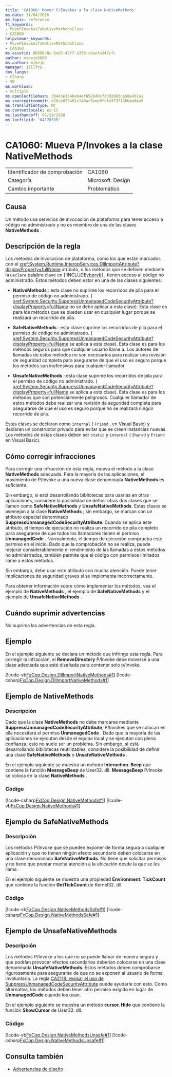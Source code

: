 ```yaml
---
title: 'CA1060: Mover P/Invokes a la clase NativeMethods'
ms.date: 11/04/2016
ms.topic: reference
f1_keywords:
- MovePInvokesToNativeMethodsClass
- CA1060
helpviewer_keywords:
- MovePInvokesToNativeMethodsClass
- CA1060
ms.assetid: 06686c8c-6ad3-42f7-a355-cbaefa347cfc
author: mikejo5000
ms.author: mikejo
manager: jillfra
dev_langs:
- CSharp
- VB
ms.workload:
- multiple
ms.openlocfilehash: 38443e154beb4efb52940c720d2083ce58e4b7a1
ms.sourcegitcommit: d20ce855461c240ac5eee0fcfe373f166b4a04a9
ms.translationtype: MT
ms.contentlocale: es-ES
ms.lasthandoff: 05/29/2020
ms.locfileid: "84178535"
---
```

# <a name="ca1060-move-pinvokes-to-nativemethods-class"></a>CA1060: Mueva P/Invokes a la clase NativeMethods

|||
|-|-|
|Identificador de comprobación|CA1060|
|Categoría|Microsoft. Design|
|Cambio importante|Problemático|

## <a name="cause"></a>Causa

Un método usa servicios de invocación de plataforma para tener acceso a código no administrado y no es miembro de una de las clases **NativeMethods** .

## <a name="rule-description"></a>Descripción de la regla

Los métodos de invocación de plataforma, como los que están marcados con el <xref:System.Runtime.InteropServices.DllImportAttribute?displayProperty=fullName> atributo, o los métodos que se definen mediante la `Declare` palabra clave en [!INCLUDE[vbprvb](../code-quality/includes/vbprvb_md.md)] , tienen acceso al código no administrado. Estos métodos deben estar en una de las clases siguientes:

- **NativeMethods** : esta clase no suprime los recorridos de pila para el permiso de código no administrado. ( <xref:System.Security.SuppressUnmanagedCodeSecurityAttribute?displayProperty=fullName> no se debe aplicar a esta clase). Esta clase es para los métodos que se pueden usar en cualquier lugar porque se realizará un recorrido de pila.

- **SafeNativeMethods** : esta clase suprime los recorridos de pila para el permiso de código no administrado. ( <xref:System.Security.SuppressUnmanagedCodeSecurityAttribute?displayProperty=fullName> se aplica a esta clase). Esta clase es para los métodos seguros para que cualquier usuario llame a. Los autores de llamadas de estos métodos no son necesarios para realizar una revisión de seguridad completa para asegurarse de que el uso es seguro porque los métodos son inofensivos para cualquier llamador.

- **UnsafeNativeMethods** : esta clase suprime los recorridos de pila para el permiso de código no administrado. ( <xref:System.Security.SuppressUnmanagedCodeSecurityAttribute?displayProperty=fullName> se aplica a esta clase). Esta clase es para los métodos que son potencialmente peligrosos. Cualquier llamador de estos métodos debe realizar una revisión de seguridad completa para asegurarse de que el uso es seguro porque no se realizará ningún recorrido de pila.

Estas clases se declaran como `internal` ( `Friend` , en Visual Basic) y declaran un constructor privado para evitar que se creen instancias nuevas. Los métodos de estas clases deben ser `static` y `internal` ( `Shared` y `Friend` en Visual Basic).

## <a name="how-to-fix-violations"></a>Cómo corregir infracciones
Para corregir una infracción de esta regla, mueva el método a la clase **NativeMethods** adecuada. Para la mayoría de las aplicaciones, el movimiento de P/Invoke a una nueva clase denominada **NativeMethods** es suficiente.

Sin embargo, si está desarrollando bibliotecas para usarlas en otras aplicaciones, considere la posibilidad de definir otras dos clases que se llamen como **SafeNativeMethods** y **UnsafeNativeMethods**. Estas clases se asemejan a la clase **NativeMethods** ; sin embargo, se marcan con un atributo especial denominado **SuppressUnmanagedCodeSecurityAttribute**. Cuando se aplica este atributo, el tiempo de ejecución no realiza un recorrido de pila completo para asegurarse de que todos los llamadores tienen el permiso **UnmanagedCode** . Normalmente, el tiempo de ejecución comprueba este permiso en el inicio. Dado que la comprobación no se realiza, puede mejorar considerablemente el rendimiento de las llamadas a estos métodos no administrados, también permite que el código con permisos limitados llame a estos métodos.

Sin embargo, debe usar este atributo con mucha atención. Puede tener implicaciones de seguridad graves si se implementa incorrectamente.

Para obtener información sobre cómo implementar los métodos, vea el ejemplo de **NativeMethods** , el ejemplo de **SafeNativeMethods** y el ejemplo de **UnsafeNativeMethods** .

## <a name="when-to-suppress-warnings"></a>Cuándo suprimir advertencias
No suprima las advertencias de esta regla.

## <a name="example"></a>Ejemplo
En el ejemplo siguiente se declara un método que infringe esta regla. Para corregir la infracción, el **RemoveDirectory** P/Invoke debe moverse a una clase adecuada que esté diseñada para contener solo p/Invoke.

[!code-vb[FxCop.Design.DllImportNativeMethods#1](../code-quality/codesnippet/VisualBasic/ca1060-move-p-invokes-to-nativemethods-class_1.vb)]
[!code-csharp[FxCop.Design.DllImportNativeMethods#1](../code-quality/codesnippet/CSharp/ca1060-move-p-invokes-to-nativemethods-class_1.cs)]

## <a name="nativemethods-example"></a>Ejemplo de NativeMethods

### <a name="description"></a>Descripción
Dado que la clase **NativeMethods** no debe marcarse mediante **SuppressUnmanagedCodeSecurityAttribute**, P/Invokes que se colocan en ella necesitará el permiso **UnmanagedCode** . Dado que la mayoría de las aplicaciones se ejecutan desde el equipo local y se ejecutan con plena confianza, esto no suele ser un problema. Sin embargo, si está desarrollando bibliotecas reutilizables, considere la posibilidad de definir una clase **SafeNativeMethods** o **UnsafeNativeMethods** .

En el ejemplo siguiente se muestra un método **Interaction. Beep** que contiene la función **MessageBeep** de User32. dll. **MessageBeep** P/Invoke se coloca en la clase **NativeMethods** .

### <a name="code"></a>Código
[!code-csharp[FxCop.Design.NativeMethods#1](../code-quality/codesnippet/CSharp/ca1060-move-p-invokes-to-nativemethods-class_2.cs)]
[!code-vb[FxCop.Design.NativeMethods#1](../code-quality/codesnippet/VisualBasic/ca1060-move-p-invokes-to-nativemethods-class_2.vb)]

## <a name="safenativemethods-example"></a>Ejemplo de SafeNativeMethods

### <a name="description"></a>Descripción
Los métodos P/Invoke que se pueden exponer de forma segura a cualquier aplicación y que no tienen ningún efecto secundario deben colocarse en una clase denominada **SafeNativeMethods**. No tiene que solicitar permisos y no tiene que prestar mucha atención a la ubicación desde la que se les llama.

En el ejemplo siguiente se muestra una propiedad **Environment. TickCount** que contiene la función **GetTickCount** de Kernel32. dll.

### <a name="code"></a>Código
[!code-vb[FxCop.Design.NativeMethodsSafe#1](../code-quality/codesnippet/VisualBasic/ca1060-move-p-invokes-to-nativemethods-class_3.vb)]
[!code-csharp[FxCop.Design.NativeMethodsSafe#1](../code-quality/codesnippet/CSharp/ca1060-move-p-invokes-to-nativemethods-class_3.cs)]

## <a name="unsafenativemethods-example"></a>Ejemplo de UnsafeNativeMethods

### <a name="description"></a>Descripción
Los métodos P/Invoke a los que no se puede llamar de manera segura y que podrían provocar efectos secundarios deberían colocarse en una clase denominada **UnsafeNativeMethods**. Estos métodos deben comprobarse rigurosamente para asegurarse de que no se exponen al usuario de forma involuntaria. La regla [CA2118: revisar el uso de SuppressUnmanagedCodeSecurityAttribute](../code-quality/ca2118.md) puede ayudarle con esto. Como alternativa, los métodos deben tener otro permiso exigido en lugar de **UnmanagedCode** cuando los usan.

En el ejemplo siguiente se muestra un método **cursor. Hide** que contiene la función **ShowCursor** de User32. dll.

### <a name="code"></a>Código
[!code-vb[FxCop.Design.NativeMethodsUnsafe#1](../code-quality/codesnippet/VisualBasic/ca1060-move-p-invokes-to-nativemethods-class_4.vb)]
[!code-csharp[FxCop.Design.NativeMethodsUnsafe#1](../code-quality/codesnippet/CSharp/ca1060-move-p-invokes-to-nativemethods-class_4.cs)]

## <a name="see-also"></a>Consulta también

- [Advertencias de diseño](../code-quality/design-warnings.md)
